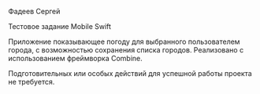 Фадеев Сергей

Тестовое задание Mobile Swift

Приложение показывающее погоду для выбранного пользователем
города, с возможностью сохранения списка городов.
Реализовано с использованием фреймворка Combine.

Подготовительных или особых действий для успешной работы
проекта не требуется.
